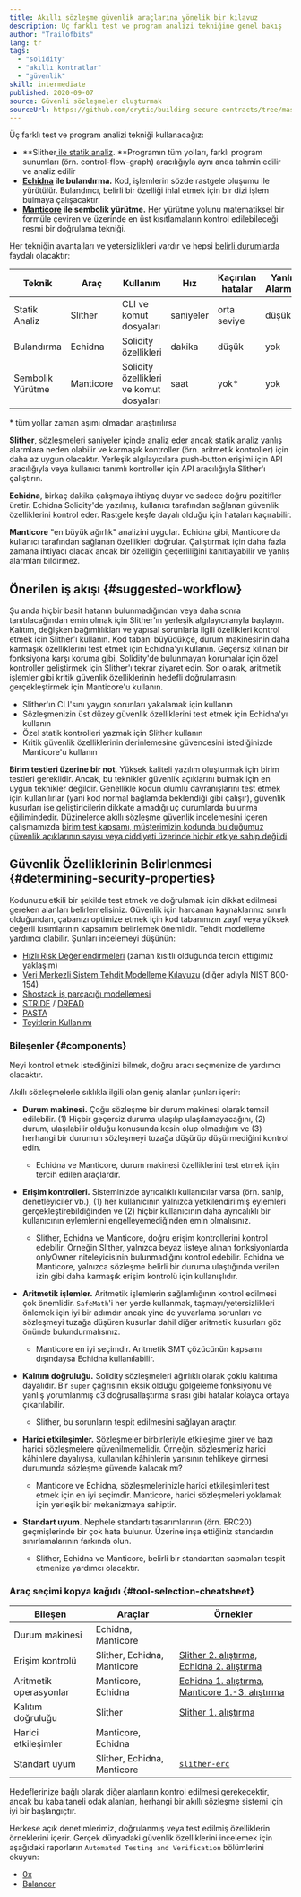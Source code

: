 ```yaml
---
title: Akıllı sözleşme güvenlik araçlarına yönelik bir kılavuz
description: Üç farklı test ve program analizi tekniğine genel bakış
author: "Trailofbits"
lang: tr
tags:
  - "solidity"
  - "akıllı kontratlar"
  - "güvenlik"
skill: intermediate
published: 2020-09-07
source: Güvenli sözleşmeler oluşturmak
sourceUrl: https://github.com/crytic/building-secure-contracts/tree/master/program-analysis
---
```


Üç farklı test ve program analizi tekniği kullanacağız:

- **Slither[ ile statik analiz](/developers/tutorials/how-to-use-slither-to-find-smart-contract-bugs/). **Programın tüm yolları, farklı program sunumları (örn. control-flow-graph) aracılığıyla aynı anda tahmin edilir ve analiz edilir
- **[Echidna](/developers/tutorials/how-to-use-echidna-to-test-smart-contracts/) ile bulandırma.** Kod, işlemlerin sözde rastgele oluşumu ile yürütülür. Bulandırıcı, belirli bir özelliği ihlal etmek için bir dizi işlem bulmaya çalışacaktır.
- **[Manticore](/developers/tutorials/how-to-use-manticore-to-find-smart-contract-bugs/) ile sembolik yürütme.** Her yürütme yolunu matematiksel bir formüle çeviren ve üzerinde en üst kısıtlamaların kontrol edilebileceği resmi bir doğrulama tekniği.

Her tekniğin avantajları ve yetersizlikleri vardır ve hepsi [belirli durumlarda](#determining-security-properties) faydalı olacaktır:

| Teknik           | Araç      | Kullanım                                | Hız       | Kaçırılan hatalar | Yanlış Alarmlar |
| ---------------- | --------- | --------------------------------------- | --------- | ----------------- | --------------- |
| Statik Analiz    | Slither   | CLI ve komut dosyaları                  | saniyeler | orta seviye       | düşük           |
| Bulandırma       | Echidna   | Solidity özellikleri                    | dakika    | düşük             | yok             |
| Sembolik Yürütme | Manticore | Solidity özellikleri ve komut dosyaları | saat      | yok\*             | yok             |

\* tüm yollar zaman aşımı olmadan araştırılırsa

**Slither**, sözleşmeleri saniyeler içinde analiz eder ancak statik analiz yanlış alarmlara neden olabilir ve karmaşık kontroller (örn. aritmetik kontroller) için daha az uygun olacaktır. Yerleşik algılayıcılara push-button erişimi için API aracılığıyla veya kullanıcı tanımlı kontroller için API aracılığıyla Slither'ı çalıştırın.

**Echidna**, birkaç dakika çalışmaya ihtiyaç duyar ve sadece doğru pozitifler üretir. Echidna Solidity'de yazılmış, kullanıcı tarafından sağlanan güvenlik özelliklerini kontrol eder. Rastgele keşfe dayalı olduğu için hataları kaçırabilir.

**Manticore** "en büyük ağırlık" analizini uygular. Echidna gibi, Manticore da kullanıcı tarafından sağlanan özellikleri doğrular. Çalıştırmak için daha fazla zamana ihtiyacı olacak ancak bir özelliğin geçerliliğini kanıtlayabilir ve yanlış alarmları bildirmez.

## Önerilen iş akışı {#suggested-workflow}

Şu anda hiçbir basit hatanın bulunmadığından veya daha sonra tanıtılacağından emin olmak için Slither'ın yerleşik algılayıcılarıyla başlayın. Kalıtım, değişken bağımlılıkları ve yapısal sorunlarla ilgili özellikleri kontrol etmek için Slither'ı kullanın. Kod tabanı büyüdükçe, durum makinesinin daha karmaşık özelliklerini test etmek için Echidna'yı kullanın. Geçersiz kılınan bir fonksiyona karşı koruma gibi, Solidity'de bulunmayan korumalar için özel kontroller geliştirmek için Slither'ı tekrar ziyaret edin. Son olarak, aritmetik işlemler gibi kritik güvenlik özelliklerinin hedefli doğrulamasını gerçekleştirmek için Manticore'u kullanın.

- Slither'ın CLI'sını yaygın sorunları yakalamak için kullanın
- Sözleşmenizin üst düzey güvenlik özelliklerini test etmek için Echidna'yı kullanın
- Özel statik kontrolleri yazmak için Slither kullanın
- Kritik güvenlik özelliklerinin derinlemesine güvencesini istediğinizde Manticore'u kullanın

**Birim testleri üzerine bir not**. Yüksek kaliteli yazılım oluşturmak için birim testleri gereklidir. Ancak, bu teknikler güvenlik açıklarını bulmak için en uygun teknikler değildir. Genellikle kodun olumlu davranışlarını test etmek için kullanılırlar (yani kod normal bağlamda beklendiği gibi çalışır), güvenlik kusurları ise geliştiricilerin dikkate almadığı uç durumlarda bulunma eğilimindedir. Düzinelerce akıllı sözleşme güvenlik incelemesini içeren çalışmamızda [birim test kapsamı, müşterimizin kodunda bulduğumuz güvenlik açıklarının sayısı veya ciddiyeti üzerinde hiçbir etkiye sahip değildi](https://blog.trailofbits.com/2019/08/08/246-findings-from-our-smart-contract-audits-an-executive-summary/).

## Güvenlik Özelliklerinin Belirlenmesi {#determining-security-properties}

Kodunuzu etkili bir şekilde test etmek ve doğrulamak için dikkat edilmesi gereken alanları belirlemelisiniz. Güvenlik için harcanan kaynaklarınız sınırlı olduğundan, çabanızı optimize etmek için kod tabanınızın zayıf veya yüksek değerli kısımlarının kapsamını belirlemek önemlidir. Tehdit modelleme yardımcı olabilir. Şunları incelemeyi düşünün:

- [Hızlı Risk Değerlendirmeleri](https://infosec.mozilla.org/guidelines/risk/rapid_risk_assessment.html) (zaman kısıtlı olduğunda tercih ettiğimiz yaklaşım)
- [Veri Merkezli Sistem Tehdit Modelleme Kılavuzu](https://csrc.nist.gov/publications/detail/sp/800-154/draft) (diğer adıyla NIST 800-154)
- [Shostack iş parçacığı modellemesi](https://www.amazon.com/Threat-Modeling-Designing-Adam-Shostack/dp/1118809998)
- [STRIDE](<https://wikipedia.org/wiki/STRIDE_(security)>) / [DREAD](<https://wikipedia.org/wiki/DREAD_(risk_assessment_model)>)
- [PASTA](https://wikipedia.org/wiki/Threat_model#P.A.S.T.A.)
- [Teyitlerin Kullanımı](https://blog.regehr.org/archives/1091)

### Bileşenler {#components}

Neyi kontrol etmek istediğinizi bilmek, doğru aracı seçmenize de yardımcı olacaktır.

Akıllı sözleşmelerle sıklıkla ilgili olan geniş alanlar şunları içerir:

- **Durum makinesi.** Çoğu sözleşme bir durum makinesi olarak temsil edilebilir. (1) Hiçbir geçersiz duruma ulaşılıp ulaşılamayacağını, (2) durum, ulaşılabilir olduğu konusunda kesin olup olmadığını ve (3) herhangi bir durumun sözleşmeyi tuzağa düşürüp düşürmediğini kontrol edin.

  - Echidna ve Manticore, durum makinesi özelliklerini test etmek için tercih edilen araçlardır.

- **Erişim kontrolleri.** Sisteminizde ayrıcalıklı kullanıcılar varsa (örn. sahip, denetleyiciler vb.), (1) her kullanıcının yalnızca yetkilendirilmiş eylemleri gerçekleştirebildiğinden ve (2) hiçbir kullanıcının daha ayrıcalıklı bir kullanıcının eylemlerini engelleyemediğinden emin olmalısınız.

  - Slither, Echidna ve Manticore, doğru erişim kontrollerini kontrol edebilir. Örneğin Slither, yalnızca beyaz listeye alınan fonksiyonlarda onlyOwner niteleyicisinin bulunmadığını kontrol edebilir. Echidna ve Manticore, yalnızca sözleşme belirli bir duruma ulaştığında verilen izin gibi daha karmaşık erişim kontrolü için kullanışlıdır.

- **Aritmetik işlemler.** Aritmetik işlemlerin sağlamlığının kontrol edilmesi çok önemlidir. `SafeMath`'i her yerde kullanmak, taşmayı/yetersizlikleri önlemek için iyi bir adımdır ancak yine de yuvarlama sorunları ve sözleşmeyi tuzağa düşüren kusurlar dahil diğer aritmetik kusurları göz önünde bulundurmalısınız.

  - Manticore en iyi seçimdir. Aritmetik SMT çözücünün kapsamı dışındaysa Echidna kullanılabilir.

- **Kalıtım doğruluğu.** Solidity sözleşmeleri ağırlıklı olarak çoklu kalıtıma dayalıdır. Bir `super` çağrısının eksik olduğu gölgeleme fonksiyonu ve yanlış yorumlanmış c3 doğrusallaştırma sırası gibi hatalar kolayca ortaya çıkarılabilir.

  - Slither, bu sorunların tespit edilmesini sağlayan araçtır.

- **Harici etkileşimler.** Sözleşmeler birbirleriyle etkileşime girer ve bazı harici sözleşmelere güvenilmemelidir. Örneğin, sözleşmeniz harici kâhinlere dayalıysa, kullanılan kâhinlerin yarısının tehlikeye girmesi durumunda sözleşme güvende kalacak mı?

  - Manticore ve Echidna, sözleşmelerinizle harici etkileşimleri test etmek için en iyi seçimdir. Manticore, harici sözleşmeleri yoklamak için yerleşik bir mekanizmaya sahiptir.

- **Standart uyum.** Nephele standartı tasarımlarının (örn. ERC20) geçmişlerinde bir çok hata bulunur. Üzerine inşa ettiğiniz standardın sınırlamalarının farkında olun.
  - Slither, Echidna ve Manticore, belirli bir standarttan sapmaları tespit etmenize yardımcı olacaktır.

### Araç seçimi kopya kağıdı {#tool-selection-cheatsheet}

| Bileşen                | Araçlar                     | Örnekler                                                                                                                                                                                                                                                          |
| ---------------------- | --------------------------- | ----------------------------------------------------------------------------------------------------------------------------------------------------------------------------------------------------------------------------------------------------------------- |
| Durum makinesi         | Echidna, Manticore          |                                                                                                                                                                                                                                                                   |
| Erişim kontrolü        | Slither, Echidna, Manticore | [Slither 2. alıştırma](https://github.com/crytic/building-secure-contracts/blob/master/program-analysis/slither/exercise2.md), [Echidna 2. alıştırma](https://github.com/crytic/building-secure-contracts/blob/master/program-analysis/echidna/Exercise-2.md)     |
| Aritmetik operasyonlar | Manticore, Echidna          | [Echidna 1. alıştırma](https://github.com/crytic/building-secure-contracts/blob/master/program-analysis/echidna/Exercise-1.md), [Manticore 1.-3. alıştırma](https://github.com/crytic/building-secure-contracts/tree/master/program-analysis/manticore/exercises) |
| Kalıtım doğruluğu      | Slither                     | [Slither 1. alıştırma](https://github.com/crytic/building-secure-contracts/blob/master/program-analysis/slither/exercise1.md)                                                                                                                                     |
| Harici etkileşimler    | Manticore, Echidna          |                                                                                                                                                                                                                                                                   |
| Standart uyum          | Slither, Echidna, Manticore | [`slither-erc`](https://github.com/crytic/slither/wiki/ERC-Conformance)                                                                                                                                                                                           |

Hedeflerinize bağlı olarak diğer alanların kontrol edilmesi gerekecektir, ancak bu kaba taneli odak alanları, herhangi bir akıllı sözleşme sistemi için iyi bir başlangıçtır.

Herkese açık denetimlerimiz, doğrulanmış veya test edilmiş özelliklerin örneklerini içerir. Gerçek dünyadaki güvenlik özelliklerini incelemek için aşağıdaki raporların `Automated Testing and Verification` bölümlerini okuyun:

- [0x](https://github.com/trailofbits/publications/blob/master/reviews/0x-protocol.pdf)
- [Balancer](https://github.com/trailofbits/publications/blob/master/reviews/BalancerCore.pdf)
